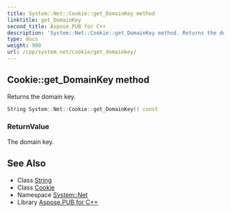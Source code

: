 ```yaml
---
title: System::Net::Cookie::get_DomainKey method
linktitle: get_DomainKey
second_title: Aspose.PUB for C++
description: 'System::Net::Cookie::get_DomainKey method. Returns the domain key in C++.'
type: docs
weight: 900
url: /cpp/system.net/cookie/get_domainkey/
---
```

## Cookie::get_DomainKey method


Returns the domain key.

```cpp
String System::Net::Cookie::get_DomainKey() const
```


### ReturnValue

The domain key.

## See Also

* Class [String](../../../system/string/)
* Class [Cookie](../)
* Namespace [System::Net](../../)
* Library [Aspose.PUB for C++](../../../)
